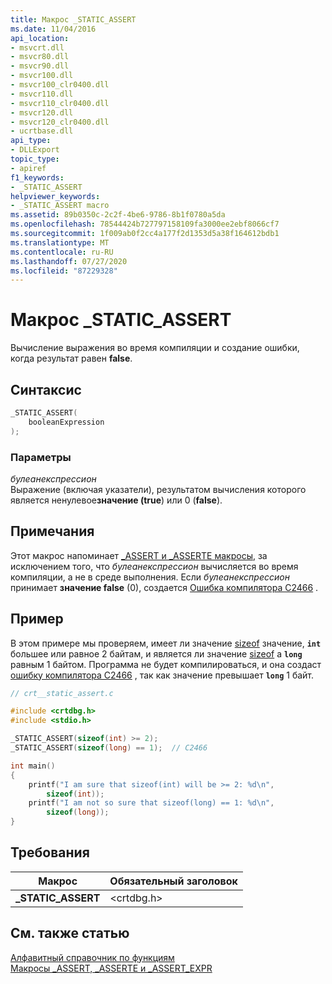 ```yaml
---
title: Макрос _STATIC_ASSERT
ms.date: 11/04/2016
api_location:
- msvcrt.dll
- msvcr80.dll
- msvcr90.dll
- msvcr100.dll
- msvcr100_clr0400.dll
- msvcr110.dll
- msvcr110_clr0400.dll
- msvcr120.dll
- msvcr120_clr0400.dll
- ucrtbase.dll
api_type:
- DLLExport
topic_type:
- apiref
f1_keywords:
- _STATIC_ASSERT
helpviewer_keywords:
- _STATIC_ASSERT macro
ms.assetid: 89b0350c-2c2f-4be6-9786-8b1f0780a5da
ms.openlocfilehash: 78544424b727797158109fa3000ee2ebf8066cf7
ms.sourcegitcommit: 1f009ab0f2cc4a177f2d1353d5a38f164612bdb1
ms.translationtype: MT
ms.contentlocale: ru-RU
ms.lasthandoff: 07/27/2020
ms.locfileid: "87229328"
---
```

# <a name="_static_assert-macro"></a>Макрос _STATIC_ASSERT

Вычисление выражения во время компиляции и создание ошибки, когда результат равен **false**.

## <a name="syntax"></a>Синтаксис

```C
_STATIC_ASSERT(
    booleanExpression
);
```

### <a name="parameters"></a>Параметры

*булеанекспрессион*<br/>
Выражение (включая указатели), результатом вычисления которого является ненулевое**значение (true**) или 0 (**false**).

## <a name="remarks"></a>Примечания

Этот макрос напоминает [_ASSERT и _ASSERTE макросы](assert-asserte-assert-expr-macros.md), за исключением того, что *булеанекспрессион* вычисляется во время компиляции, а не в среде выполнения. Если *булеанекспрессион* принимает **значение false** (0), создается [Ошибка компилятора C2466](../../error-messages/compiler-errors-1/compiler-error-c2466.md) .

## <a name="example"></a>Пример

В этом примере мы проверяем, имеет ли значение [sizeof](../../c-language/sizeof-operator-c.md) значение, **`int`** большее или равное 2 байтам, и является ли значение [sizeof](../../c-language/sizeof-operator-c.md) a **`long`** равным 1 байтом. Программа не будет компилироваться, и она создаст [ошибку компилятора C2466](../../error-messages/compiler-errors-1/compiler-error-c2466.md) , так как значение превышает **`long`** 1 байт.

```C
// crt__static_assert.c

#include <crtdbg.h>
#include <stdio.h>

_STATIC_ASSERT(sizeof(int) >= 2);
_STATIC_ASSERT(sizeof(long) == 1);  // C2466

int main()
{
    printf("I am sure that sizeof(int) will be >= 2: %d\n",
        sizeof(int));
    printf("I am not so sure that sizeof(long) == 1: %d\n",
        sizeof(long));
}
```

## <a name="requirements"></a>Требования

|Макрос|Обязательный заголовок|
|-----------|---------------------|
|**_STATIC_ASSERT**|\<crtdbg.h>|

## <a name="see-also"></a>См. также статью

[Алфавитный справочник по функциям](crt-alphabetical-function-reference.md)<br/>
[Макросы _ASSERT, _ASSERTE и _ASSERT_EXPR](assert-asserte-assert-expr-macros.md)<br/>
